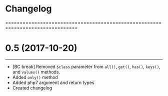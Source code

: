 # Changelog
===============================================================================

# 0.5 (2017-10-20)
-------------------------------------------------------------------------------
  - [BC break] Removed `$class` parameter from `all()`, `get()`, `has()`, `keys()`, and `values()` methods.
  - Added `only()` method
  - Added php7 argument and return types
  - Created changelog
